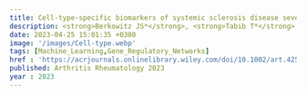 ```yaml
---
title: Cell‐type‐specific biomarkers of systemic sclerosis disease severity capture cell‐intrinsic and cell‐extrinsic circuits 
description: <strong>Berkowitz JS*</strong>, <strong>Tabib T*</strong>,<strong> Xiao H</strong>, Sadej GM, Khanna D, Fuschiotti P, Lafyatis RA, <strong>Das J✝</strong>
date: 2023-04-25 15:01:35 +0300
image: '/images/Cell‐type.webp'
tags: [Machine_Learning,Gene_Regulatory_Networks]
href : 'https://acrjournals.onlinelibrary.wiley.com/doi/10.1002/art.42536'
published: Arthritis Rheumatology 2023
year : 2023 
---
```

